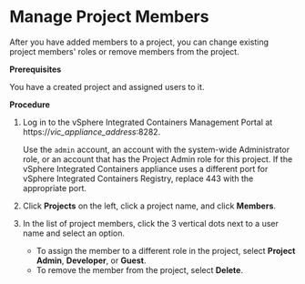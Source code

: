 # Manage Project Members # 

After you have added members to a project, you can change existing project members' roles or remove members from the project.

**Prerequisites**

You have a created project and assigned users to it.

**Procedure**

1. Log in to the vSphere Integrated Containers Management Portal at https://<i>vic_appliance_address</i>:8282.

   Use the `admin` account, an account with the system-wide Administrator role, or an account that has the Project Admin role for this project. If the vSphere Integrated Containers appliance uses a different port for vSphere Integrated Containers Registry, replace 443 with the appropriate port.
2. Click **Projects** on the left, click a project name, and click **Members**.
3. In the list of project members, click the 3 vertical dots next to a user name and select an option.

   - To assign the member to a different role in the project, select **Project Admin**, **Developer**, or **Guest**.
   - To remove the member from the project, select **Delete**.